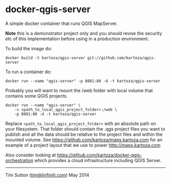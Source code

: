 docker-qgis-server
==================

A simple docker container that runs QGIS MapServer.


**Note** this is a demonstrator project only and you should revise the security
etc of this implementation before using in a production environment.

To build the image do:

```
docker build -t kartoza/qgis-server git://github.com/kartoza/qgis-server
```

To run a container do:

```
docker run --name "qgis-server" -p 8081:80 -d -t kartoza/qgis-server
```

Probably you will want to mount the /web folder with local volume
that contains some QGIS projects. 

```
docker run --name "qgis-server" \
    -v <path_to_local_qgis_project_folder>:/web \
    -p 8081:80 -d -t kartoza/qgis-server
```

Replace ``<path_to_local_qgis_project_folder>`` with an absolute path on your
filesystem. That folder should contain the .qgs project files you want to
publish and all the data should be relative to the project files and within the
mounted volume. See https://github.com/kartoza/maps.kartoza.com for an example
of a project layout that we use to power http://maps.kartoza.com


Also consider looking at https://github.com/kartoza/docker-qgis-orchestration
which provides a cloud infrastructure including QGIS Server.

-----------

Tim Sutton (tim@linfiniti.com)
May 2014
